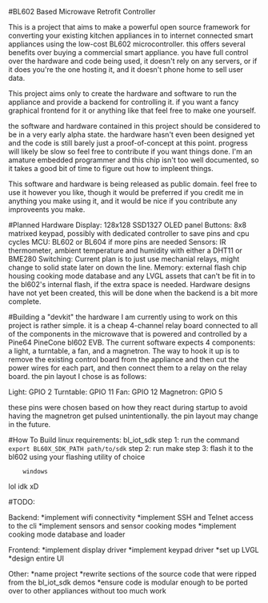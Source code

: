 #BL602 Based Microwave Retrofit Controller

This is a project that aims to make a powerful open source framework for converting your existing kitchen appliances in to internet connected smart appliances using the low-cost BL602 microcontroller. this offers several benefits over buying a commercial smart appliance. you have full control over the hardware and code being used, it doesn't rely on any servers, or if it does you're the one hosting it, and it doesn't phone home to sell user data.

This project aims only to create the hardware and software to run the appliance and provide a backend for controlling it. if you want a fancy graphical frontend for it or anything like that feel free to make one yourself. 

the software and hardware contained in this project should be considered to be in a very early alpha state. the hardware hasn't even been designed yet and the code is still barely just a proof-of-concept at this point. progress will likely be slow so feel free to contribute if you want things done. I'm an amature embedded programmer and this chip isn't too well documented, so it takes a good bit of time to figure out how to impleent things.

This software and hardware is being released as public domain. feel free to use it however you like, though it would be preferred if you credit me in anything you make using it, and it would be nice if you contribute any improveents you make.

#Planned Hardware
Display: 128x128 SSD1327 OLED panel
Buttons: 8x8 matrixed keypad, possibly with dedicated controller to save pins and cpu cycles
MCU: BL602 or BL604 if more pins are needed
Sensors: IR thermometer, ambient temperature and humidity with either a DHT11 or BME280
Switching: Current plan is to just use mechanial relays, might change to solid state later on down the line.
Memory: external flash chip housing cooking mode database and any LVGL assets that can't be fit in to the bl602's internal flash, if the extra space is needed.
Hardware designs have not yet been created, this will be done when the backend is a bit more complete.

#Building a "devkit"
the hardware I am currently using to work on this project is rather simple. it is a cheap 4-channel relay board connected to all of the components in the microwave that is powered and controlled by a Pine64 PineCone bl602 EVB.
The current software expects 4 components: a light, a turntable, a fan, and a magnetron.
The way to hook it up is to remove the existing control board from the appliance and then cut the power wires for each part, and then connect them to a relay on the relay board. the pin layout I chose is as follows:

Light: GPIO 2
Turntable: GPIO 11
Fan: GPIO 12
Magnetron: GPIO 5

these pins were chosen based on how they react during startup to avoid having the magnetron get pulsed unintentionally. the pin layout may change in the future.

#How To Build
        linux
requirements: bl_iot_sdk
step 1: run the command `export BL60X_SDK_PATH path/to/sdk`
step 2: run make
step 3: flash it to the bl602 using your flashing utility of choice

        windows
lol idk xD

#TODO:

Backend:
*implement wifi connectivity
*implement SSH and Telnet access to the cli
*implement sensors and sensor cooking modes
*implement cooking mode database and loader

Frontend:
*implement display driver
*implement keypad driver
*set up LVGL
*design entire UI

Other:
*name project
*rewrite sections of the source code that were ripped from the bl_iot_sdk demos
*ensure code is modular enough to be ported over to other appliances without too much work
